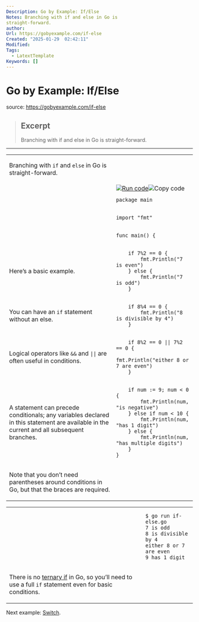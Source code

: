 ```yaml
---
Description: Go by Example: If/Else
Notes: Branching with if and else in Go is
straight-forward.
author: 
Url: https://gobyexample.com/if-else
Created: "2025-01-29  02:42:11"
Modified: 
Tags:
  - LatextTemplate
Keywords: []
---
```


# Go by Example: If/Else

source: https://gobyexample.com/if-else

> ## Excerpt
> Branching with if and else in Go is
straight-forward.

---
<table><tbody><tr><td><p>Branching with <code>if</code> and <code>else</code> in Go is straight-forward.</p></td><td></td></tr><tr><td></td><td><a href="https://go.dev/play/p/RKgKzCe7qcF"><img title="Run code" src="https://gobyexample.com/play.png"></a><img title="Copy code" src="https://gobyexample.com/clipboard.png"><pre><code><span><span><span>package</span> <span>main</span></span></span></code></pre></td></tr><tr><td></td><td><pre><code><span><span><span>import</span> <span>"fmt"</span></span></span></code></pre></td></tr><tr><td></td><td><pre><code><span><span><span>func</span> <span>main</span><span>()</span> <span>{</span></span></span></code></pre></td></tr><tr><td><p>Here’s a basic example.</p></td><td><pre><code><span><span>    <span>if</span> <span>7</span><span>%</span><span>2</span> <span>==</span> <span>0</span> <span>{</span>
</span></span><span><span>        <span>fmt</span><span>.</span><span>Println</span><span>(</span><span>"7 is even"</span><span>)</span>
</span></span><span><span>    <span>}</span> <span>else</span> <span>{</span>
</span></span><span><span>        <span>fmt</span><span>.</span><span>Println</span><span>(</span><span>"7 is odd"</span><span>)</span>
</span></span><span><span>    <span>}</span></span></span></code></pre></td></tr><tr><td><p>You can have an <code>if</code> statement without an else.</p></td><td><pre><code><span><span>    <span>if</span> <span>8</span><span>%</span><span>4</span> <span>==</span> <span>0</span> <span>{</span>
</span></span><span><span>        <span>fmt</span><span>.</span><span>Println</span><span>(</span><span>"8 is divisible by 4"</span><span>)</span>
</span></span><span><span>    <span>}</span></span></span></code></pre></td></tr><tr><td><p>Logical operators like <code>&amp;&amp;</code> and <code>||</code> are often useful in conditions.</p></td><td><pre><code><span><span>    <span>if</span> <span>8</span><span>%</span><span>2</span> <span>==</span> <span>0</span> <span>||</span> <span>7</span><span>%</span><span>2</span> <span>==</span> <span>0</span> <span>{</span>
</span></span><span><span>        <span>fmt</span><span>.</span><span>Println</span><span>(</span><span>"either 8 or 7 are even"</span><span>)</span>
</span></span><span><span>    <span>}</span></span></span></code></pre></td></tr><tr><td><p>A statement can precede conditionals; any variables declared in this statement are available in the current and all subsequent branches.</p></td><td><pre><code><span><span>    <span>if</span> <span>num</span> <span>:=</span> <span>9</span><span>;</span> <span>num</span> <span>&lt;</span> <span>0</span> <span>{</span>
</span></span><span><span>        <span>fmt</span><span>.</span><span>Println</span><span>(</span><span>num</span><span>,</span> <span>"is negative"</span><span>)</span>
</span></span><span><span>    <span>}</span> <span>else</span> <span>if</span> <span>num</span> <span>&lt;</span> <span>10</span> <span>{</span>
</span></span><span><span>        <span>fmt</span><span>.</span><span>Println</span><span>(</span><span>num</span><span>,</span> <span>"has 1 digit"</span><span>)</span>
</span></span><span><span>    <span>}</span> <span>else</span> <span>{</span>
</span></span><span><span>        <span>fmt</span><span>.</span><span>Println</span><span>(</span><span>num</span><span>,</span> <span>"has multiple digits"</span><span>)</span>
</span></span><span><span>    <span>}</span>
</span></span><span><span><span>}</span></span></span></code></pre></td></tr><tr><td><p>Note that you don’t need parentheses around conditions in Go, but that the braces are required.</p></td><td></td></tr></tbody></table>

<table><tbody><tr><td></td><td><pre><code><span><span><span>$</span> go run if-else.go
</span></span><span><span><span>7 is odd
</span></span></span><span><span><span>8 is divisible by 4
</span></span></span><span><span><span>either 8 or 7 are even
</span></span></span><span><span><span>9 has 1 digit</span></span></span></code></pre></td></tr><tr><td><p>There is no <a href="https://en.wikipedia.org/wiki/%3F:">ternary if</a> in Go, so you’ll need to use a full <code>if</code> statement even for basic conditions.</p></td><td></td></tr></tbody></table>

Next example: [Switch](https://gobyexample.com/switch).
